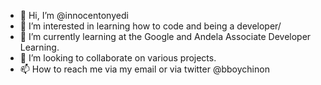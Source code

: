- 👋 Hi, I’m @innocentonyedi
- 👀 I’m interested in learning how to code and being a developer/
- 🌱 I’m currently learning at the Google and Andela Associate Developer Learning.
- 💞️ I’m looking to collaborate on various projects.
- 📫 How to reach me via my email or via twitter @bboychinon

<!---
innocentonyedi/innocentonyedi is a ✨ special ✨ repository because its `README.md` (this file) appears on your GitHub profile.
You can click the Preview link to take a look at your changes.
--->

